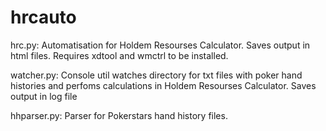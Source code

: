 # hrcauto
hrc.py:
Automatisation for Holdem Resourses Calculator.
Saves output in html files.
Requires xdtool and wmctrl to be installed.

watcher.py:
Console util watches directory for txt files with poker hand histories
and perfoms calculations in Holdem Resourses Calculator. Saves output in log file

hhparser.py:
Parser for Pokerstars hand history files.
